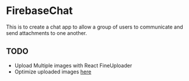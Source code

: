 # FirebaseChat
This is to create a chat app to allow a group of users to communicate and send attachments to one another.
## TODO
- Upload Multiple images with React FineUploader
- Optimize uploaded images [here](https://gist.github.com/ozasadnyy/f1bc84eebe5335af4618955f77dc7d5c)